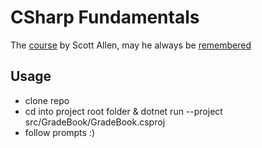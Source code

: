 # CSharp Fundamentals

The [course](https://app.pluralsight.com/courses/0096b00d-2398-435a-82f7-3f5401408ab1/table-of-contents) by Scott Allen, may he always be [remembered](https://www.heraldmailmedia.com/obituaries/k-allen/article_665bb053-7264-58eb-a5ec-521501443cd4.html)

## Usage

-   clone repo
-   cd into project root folder & dotnet run --project src/GradeBook/GradeBook.csproj
-   follow prompts :)
